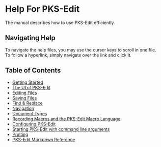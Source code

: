 # Help For PKS-Edit

The manual describes how to use PKS-Edit efficiently.

## Navigating Help

To navigate the help files, you may use the cursor keys to scroll in one file. To follow a hyperlink,
simply navigate over the link and click it.

## Table of Contents

- [Getting Started](getting_started.md)
- [The UI of PKS-Edit](pksedit_ui.md)
- [Editing Files](editing_files.md)
- [Saving Files](saving_files.md)
- [Find & Replace](find_replace.md)
- [Navigation](navigate.md)
- [Document Types](document_types.md)
- [Recording Macros and the PKS-Edit Macro Language](macro_language.md)
- [Configuring PKS-Edit](configuration.md)
- [Starting PKS-Edit with command line arguments](commandline.md)
- [Printing](printing.md)
- [PKS-Edit Markdown Reference](../markdown.md)

